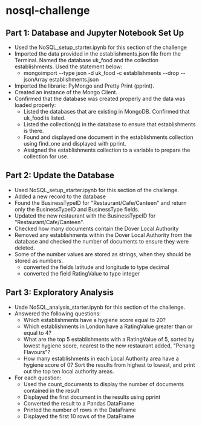# nosql-challenge

## Part 1: Database and Jupyter Notebook Set Up
- Used the NoSQL_setup_starter.ipynb for this section of the challenge
- Imported the data provided in the establishments.json file from the Terminal. Named the database uk_food and the collection establishments. Used the statement below:
    - mongoimport --type json -d uk_food -c establishments --drop --jsonArray establishments.json
- Imported the librarie: PyMongo and Pretty Print (pprint).
- Created an instance of the Mongo Client.
- Confirmed that the database was created properly and the data was loaded properly:
    - Listed the databases that are existing in MongoDB. Confirmed that uk_food is listed.
    - Listed the collection(s) in the database to ensure that establishments is there.
    - Found and displayed one document in the establishments collection using find_one and displayed with pprint.
    - Assigned the establishments collection to a variable to prepare the collection for use.

## Part 2: Update the Database
- Used NoSQL_setup_starter.ipynb for this section of the challenge.
- Added a new record to the database
- Found the BusinessTypeID for "Restaurant/Cafe/Canteen" and return only the BusinessTypeID and BusinessType fields.
- Updated the new restaurant with the BusinessTypeID for "Restaurant/Cafe/Canteen".
- Checked how many documents contain the Dover Local Authority
- Removed any establishments within the Dover Local Authority from the database and checked the number of documents to ensure they were deleted.
- Some of the number values are stored as strings, when they should be stored as numbers.
    - converted the fields latitude and longitude to type decimal
    - converted the field RatingValue to type integer

## Part 3: Exploratory Analysis
- Usde NoSQL_analysis_starter.ipynb for this section of the challenge.
- Answered the following questions:
    - Which establishments have a hygiene score equal to 20?
    - Which establishments in London have a RatingValue greater than or equal to 4?
    - What are the top 5 establishments with a RatingValue of 5, sorted by lowest hygiene score, nearest to the new restaurant added, "Penang Flavours"?
    - How many establishments in each Local Authority area have a hygiene score of 0? Sort the results from highest to lowest, and print out the top ten local authority areas.
- For each question:
    - Used the count_documents to display the number of documents contained in the result
    - Displayed the first document in the results using pprint
    - Converted the result to a Pandas DataFrame
    - Printed the number of rows in the DataFrame
    - Displayed the first 10 rows of the DataFrame